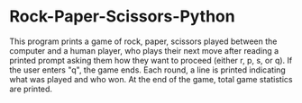 # Rock-Paper-Scissors-Python

This program prints a game of rock, paper, scissors played between the computer and a human player, who plays their next move after reading a printed prompt asking them how they want to proceed (either r, p, s, or q). If the user enters "q", the game ends. Each round, a line is printed indicating what was played and who won. At the end of the game, total game statistics are printed.
